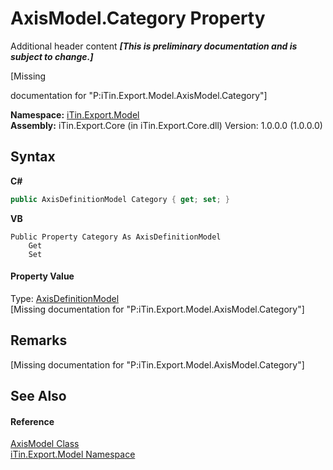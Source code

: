 # AxisModel.Category Property 
Additional header content _**\[This is preliminary documentation and is subject to change.\]**_

\[Missing <summary> documentation for "P:iTin.Export.Model.AxisModel.Category"\]

**Namespace:**&nbsp;<a href="ef57ffcc-e95e-b212-5a46-9aa6f5a3511f">iTin.Export.Model</a><br />**Assembly:**&nbsp;iTin.Export.Core (in iTin.Export.Core.dll) Version: 1.0.0.0 (1.0.0.0)

## Syntax

**C#**<br />
``` C#
public AxisDefinitionModel Category { get; set; }
```

**VB**<br />
``` VB
Public Property Category As AxisDefinitionModel
	Get
	Set
```


#### Property Value
Type: <a href="e024e6f0-d771-be00-2a14-5c25143a0810">AxisDefinitionModel</a><br />\[Missing <value> documentation for "P:iTin.Export.Model.AxisModel.Category"\]

## Remarks
\[Missing <remarks> documentation for "P:iTin.Export.Model.AxisModel.Category"\]

## See Also


#### Reference
<a href="5c5b7150-a217-cca1-e187-5b2b85cc83fe">AxisModel Class</a><br /><a href="ef57ffcc-e95e-b212-5a46-9aa6f5a3511f">iTin.Export.Model Namespace</a><br />